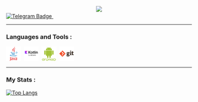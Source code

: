 <div id="header" align="center">
  <img src="https://cdnb.artstation.com/p/assets/images/images/038/935/389/large/raoni-dorim-mountains-night-highress.jpg?1624474759" width="1100"/>
</div>
<div id="badges">
  <a href="https://t.me/notchristos">
    <img src="https://img.shields.io/badge/Telegram-blue?logo=telegram&logoColor=white" alt="Telegram Badge"/>
  </a>
  <img src="https://komarev.com/ghpvc/?username=NotChristos&style=flat-square&color=blue" alt=""/>
</div>

---
### Languages and Tools :
<div>
  <img src="https://github.com/devicons/devicon/blob/master/icons/java/java-original-wordmark.svg" title="Java" alt="Java" width="40" height="40"/>&nbsp;
  <img src="https://github.com/devicons/devicon/blob/master/icons/kotlin/kotlin-original-wordmark.svg" title="Kotlin" alt="Kotlin" width="40" height="40"/>&nbsp;
  <img src="https://github.com/devicons/devicon/blob/master/icons/android/android-plain-wordmark.svg" title="Android" alt="Android" width="40" height="40"/>&nbsp;
  <img src="https://github.com/devicons/devicon/blob/master/icons/git/git-original-wordmark.svg" title="Git" **alt="Git" width="40" height="40"/>
</div>

---
###  My Stats :
[![Top Langs](https://github-readme-stats.vercel.app/api/top-langs/?username=NotChristos&layout=compact&theme=vision-friendly-dark)](https://github.com/anuraghazra/github-readme-stats)


